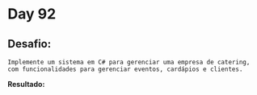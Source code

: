 # Day 92

## Desafio:

	Implemente um sistema em C# para gerenciar uma empresa de catering, com funcionalidades para gerenciar eventos, cardápios e clientes.

**Resultado:**

```cshap

